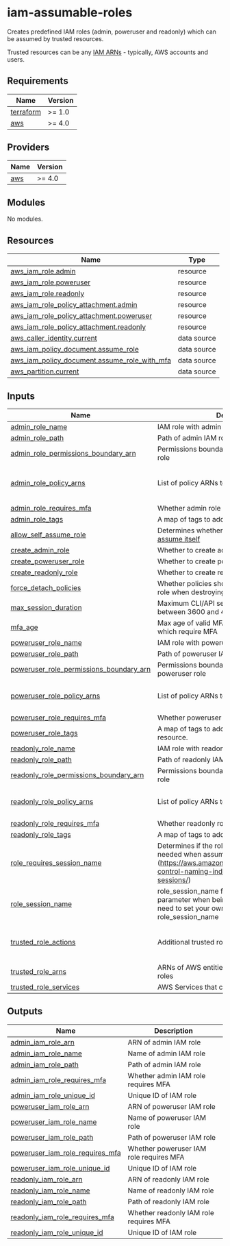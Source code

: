 # iam-assumable-roles

Creates predefined IAM roles (admin, poweruser and readonly) which can be assumed by trusted resources.

Trusted resources can be any [IAM ARNs](https://docs.aws.amazon.com/IAM/latest/UserGuide/reference_identifiers.html#identifiers-arns) - typically, AWS accounts and users.

<!-- BEGINNING OF PRE-COMMIT-TERRAFORM DOCS HOOK -->
## Requirements

| Name | Version |
|------|---------|
| <a name="requirement_terraform"></a> [terraform](#requirement\_terraform) | >= 1.0 |
| <a name="requirement_aws"></a> [aws](#requirement\_aws) | >= 4.0 |

## Providers

| Name | Version |
|------|---------|
| <a name="provider_aws"></a> [aws](#provider\_aws) | >= 4.0 |

## Modules

No modules.

## Resources

| Name | Type |
|------|------|
| [aws_iam_role.admin](https://registry.terraform.io/providers/hashicorp/aws/latest/docs/resources/iam_role) | resource |
| [aws_iam_role.poweruser](https://registry.terraform.io/providers/hashicorp/aws/latest/docs/resources/iam_role) | resource |
| [aws_iam_role.readonly](https://registry.terraform.io/providers/hashicorp/aws/latest/docs/resources/iam_role) | resource |
| [aws_iam_role_policy_attachment.admin](https://registry.terraform.io/providers/hashicorp/aws/latest/docs/resources/iam_role_policy_attachment) | resource |
| [aws_iam_role_policy_attachment.poweruser](https://registry.terraform.io/providers/hashicorp/aws/latest/docs/resources/iam_role_policy_attachment) | resource |
| [aws_iam_role_policy_attachment.readonly](https://registry.terraform.io/providers/hashicorp/aws/latest/docs/resources/iam_role_policy_attachment) | resource |
| [aws_caller_identity.current](https://registry.terraform.io/providers/hashicorp/aws/latest/docs/data-sources/caller_identity) | data source |
| [aws_iam_policy_document.assume_role](https://registry.terraform.io/providers/hashicorp/aws/latest/docs/data-sources/iam_policy_document) | data source |
| [aws_iam_policy_document.assume_role_with_mfa](https://registry.terraform.io/providers/hashicorp/aws/latest/docs/data-sources/iam_policy_document) | data source |
| [aws_partition.current](https://registry.terraform.io/providers/hashicorp/aws/latest/docs/data-sources/partition) | data source |

## Inputs

| Name | Description | Type | Default | Required |
|------|-------------|------|---------|:--------:|
| <a name="input_admin_role_name"></a> [admin\_role\_name](#input\_admin\_role\_name) | IAM role with admin access | `string` | `"admin"` | no |
| <a name="input_admin_role_path"></a> [admin\_role\_path](#input\_admin\_role\_path) | Path of admin IAM role | `string` | `"/"` | no |
| <a name="input_admin_role_permissions_boundary_arn"></a> [admin\_role\_permissions\_boundary\_arn](#input\_admin\_role\_permissions\_boundary\_arn) | Permissions boundary ARN to use for admin role | `string` | `""` | no |
| <a name="input_admin_role_policy_arns"></a> [admin\_role\_policy\_arns](#input\_admin\_role\_policy\_arns) | List of policy ARNs to use for admin role | `list(string)` | <pre>[<br>  "arn:aws:iam::aws:policy/AdministratorAccess"<br>]</pre> | no |
| <a name="input_admin_role_requires_mfa"></a> [admin\_role\_requires\_mfa](#input\_admin\_role\_requires\_mfa) | Whether admin role requires MFA | `bool` | `true` | no |
| <a name="input_admin_role_tags"></a> [admin\_role\_tags](#input\_admin\_role\_tags) | A map of tags to add to admin role resource. | `map(string)` | `{}` | no |
| <a name="input_allow_self_assume_role"></a> [allow\_self\_assume\_role](#input\_allow\_self\_assume\_role) | Determines whether to allow the role to be [assume itself](https://aws.amazon.com/blogs/security/announcing-an-update-to-iam-role-trust-policy-behavior/) | `bool` | `false` | no |
| <a name="input_create_admin_role"></a> [create\_admin\_role](#input\_create\_admin\_role) | Whether to create admin role | `bool` | `false` | no |
| <a name="input_create_poweruser_role"></a> [create\_poweruser\_role](#input\_create\_poweruser\_role) | Whether to create poweruser role | `bool` | `false` | no |
| <a name="input_create_readonly_role"></a> [create\_readonly\_role](#input\_create\_readonly\_role) | Whether to create readonly role | `bool` | `false` | no |
| <a name="input_force_detach_policies"></a> [force\_detach\_policies](#input\_force\_detach\_policies) | Whether policies should be detached from this role when destroying | `bool` | `false` | no |
| <a name="input_max_session_duration"></a> [max\_session\_duration](#input\_max\_session\_duration) | Maximum CLI/API session duration in seconds between 3600 and 43200 | `number` | `3600` | no |
| <a name="input_mfa_age"></a> [mfa\_age](#input\_mfa\_age) | Max age of valid MFA (in seconds) for roles which require MFA | `number` | `86400` | no |
| <a name="input_poweruser_role_name"></a> [poweruser\_role\_name](#input\_poweruser\_role\_name) | IAM role with poweruser access | `string` | `"poweruser"` | no |
| <a name="input_poweruser_role_path"></a> [poweruser\_role\_path](#input\_poweruser\_role\_path) | Path of poweruser IAM role | `string` | `"/"` | no |
| <a name="input_poweruser_role_permissions_boundary_arn"></a> [poweruser\_role\_permissions\_boundary\_arn](#input\_poweruser\_role\_permissions\_boundary\_arn) | Permissions boundary ARN to use for poweruser role | `string` | `""` | no |
| <a name="input_poweruser_role_policy_arns"></a> [poweruser\_role\_policy\_arns](#input\_poweruser\_role\_policy\_arns) | List of policy ARNs to use for poweruser role | `list(string)` | <pre>[<br>  "arn:aws:iam::aws:policy/PowerUserAccess"<br>]</pre> | no |
| <a name="input_poweruser_role_requires_mfa"></a> [poweruser\_role\_requires\_mfa](#input\_poweruser\_role\_requires\_mfa) | Whether poweruser role requires MFA | `bool` | `true` | no |
| <a name="input_poweruser_role_tags"></a> [poweruser\_role\_tags](#input\_poweruser\_role\_tags) | A map of tags to add to poweruser role resource. | `map(string)` | `{}` | no |
| <a name="input_readonly_role_name"></a> [readonly\_role\_name](#input\_readonly\_role\_name) | IAM role with readonly access | `string` | `"readonly"` | no |
| <a name="input_readonly_role_path"></a> [readonly\_role\_path](#input\_readonly\_role\_path) | Path of readonly IAM role | `string` | `"/"` | no |
| <a name="input_readonly_role_permissions_boundary_arn"></a> [readonly\_role\_permissions\_boundary\_arn](#input\_readonly\_role\_permissions\_boundary\_arn) | Permissions boundary ARN to use for readonly role | `string` | `""` | no |
| <a name="input_readonly_role_policy_arns"></a> [readonly\_role\_policy\_arns](#input\_readonly\_role\_policy\_arns) | List of policy ARNs to use for readonly role | `list(string)` | <pre>[<br>  "arn:aws:iam::aws:policy/ReadOnlyAccess"<br>]</pre> | no |
| <a name="input_readonly_role_requires_mfa"></a> [readonly\_role\_requires\_mfa](#input\_readonly\_role\_requires\_mfa) | Whether readonly role requires MFA | `bool` | `true` | no |
| <a name="input_readonly_role_tags"></a> [readonly\_role\_tags](#input\_readonly\_role\_tags) | A map of tags to add to readonly role resource. | `map(string)` | `{}` | no |
| <a name="input_role_requires_session_name"></a> [role\_requires\_session\_name](#input\_role\_requires\_session\_name) | Determines if the role-session-name variable is needed when assuming a role (https://aws.amazon.com/blogs/security/easily-control-naming-individual-iam-role-sessions/) | `bool` | `false` | no |
| <a name="input_role_session_name"></a> [role\_session\_name](#input\_role\_session\_name) | role\_session\_name for roles which require this parameter when being assumed. By default, you need to set your own username as role\_session\_name | `list(string)` | <pre>[<br>  "${aws:username}"<br>]</pre> | no |
| <a name="input_trusted_role_actions"></a> [trusted\_role\_actions](#input\_trusted\_role\_actions) | Additional trusted role actions | `list(string)` | <pre>[<br>  "sts:AssumeRole",<br>  "sts:TagSession"<br>]</pre> | no |
| <a name="input_trusted_role_arns"></a> [trusted\_role\_arns](#input\_trusted\_role\_arns) | ARNs of AWS entities who can assume these roles | `list(string)` | `[]` | no |
| <a name="input_trusted_role_services"></a> [trusted\_role\_services](#input\_trusted\_role\_services) | AWS Services that can assume these roles | `list(string)` | `[]` | no |

## Outputs

| Name | Description |
|------|-------------|
| <a name="output_admin_iam_role_arn"></a> [admin\_iam\_role\_arn](#output\_admin\_iam\_role\_arn) | ARN of admin IAM role |
| <a name="output_admin_iam_role_name"></a> [admin\_iam\_role\_name](#output\_admin\_iam\_role\_name) | Name of admin IAM role |
| <a name="output_admin_iam_role_path"></a> [admin\_iam\_role\_path](#output\_admin\_iam\_role\_path) | Path of admin IAM role |
| <a name="output_admin_iam_role_requires_mfa"></a> [admin\_iam\_role\_requires\_mfa](#output\_admin\_iam\_role\_requires\_mfa) | Whether admin IAM role requires MFA |
| <a name="output_admin_iam_role_unique_id"></a> [admin\_iam\_role\_unique\_id](#output\_admin\_iam\_role\_unique\_id) | Unique ID of IAM role |
| <a name="output_poweruser_iam_role_arn"></a> [poweruser\_iam\_role\_arn](#output\_poweruser\_iam\_role\_arn) | ARN of poweruser IAM role |
| <a name="output_poweruser_iam_role_name"></a> [poweruser\_iam\_role\_name](#output\_poweruser\_iam\_role\_name) | Name of poweruser IAM role |
| <a name="output_poweruser_iam_role_path"></a> [poweruser\_iam\_role\_path](#output\_poweruser\_iam\_role\_path) | Path of poweruser IAM role |
| <a name="output_poweruser_iam_role_requires_mfa"></a> [poweruser\_iam\_role\_requires\_mfa](#output\_poweruser\_iam\_role\_requires\_mfa) | Whether poweruser IAM role requires MFA |
| <a name="output_poweruser_iam_role_unique_id"></a> [poweruser\_iam\_role\_unique\_id](#output\_poweruser\_iam\_role\_unique\_id) | Unique ID of IAM role |
| <a name="output_readonly_iam_role_arn"></a> [readonly\_iam\_role\_arn](#output\_readonly\_iam\_role\_arn) | ARN of readonly IAM role |
| <a name="output_readonly_iam_role_name"></a> [readonly\_iam\_role\_name](#output\_readonly\_iam\_role\_name) | Name of readonly IAM role |
| <a name="output_readonly_iam_role_path"></a> [readonly\_iam\_role\_path](#output\_readonly\_iam\_role\_path) | Path of readonly IAM role |
| <a name="output_readonly_iam_role_requires_mfa"></a> [readonly\_iam\_role\_requires\_mfa](#output\_readonly\_iam\_role\_requires\_mfa) | Whether readonly IAM role requires MFA |
| <a name="output_readonly_iam_role_unique_id"></a> [readonly\_iam\_role\_unique\_id](#output\_readonly\_iam\_role\_unique\_id) | Unique ID of IAM role |
<!-- END OF PRE-COMMIT-TERRAFORM DOCS HOOK -->
